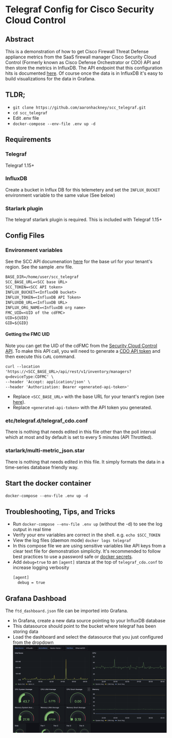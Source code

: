 # Telegraf Config for Cisco Security Cloud Control

## Abstract
This is a demonstration of how to get Cisco Firewall Threat Defense appliance metrics from the SaaS firewall manager Cisco Security Cloud Control (Formerly known as Cisco Defense Orchestrator or CDO) API and then store the metrics in InfluxDB. The API endpoint that this configuration hits is documented [here](https://developer.cisco.com/docs/cisco-defense-orchestrator/get-health-metrics-on-devices-managed-by-the-fmc-cdfmc-only/). Of course once the data is in InfluxDB it's easy to build visualizations for the data in Grafana.

## TLDR;
- `git clone https://github.com/aaronhackney/scc_telegraf.git`
- `cd scc_telegraf`
- Edit .env file
- `docker-compose --env-file .env up -d`

## Requirements

### Telegraf
Telegraf 1.15+

### InfluxDB
Create a bucket in Influx DB for this telemetery and set the `INFLUX_BUCKET` environment variable to the same value (See below)

### Starlark plugin
The telegraf starlark plugin is required. This is included with Telegraf 1.15+

## Config Files
### Environment variables
See the SCC API documenation [here](https://developer.cisco.com/docs/cisco-defense-orchestrator/getting-started/#base-uri) for the base url for your tenant's region. See the sample .env file.
```
BASE_DIR=/home/user/scc_telegraf
SCC_BASE_URL=<SCC base URL>
SCC_TOKEN=<SCC API token>
INFLUX_BUCKET=<InfluxDB bucket>
INFLUX_TOKEN=<InfluxDB API Token>
INFLUXDB_URL=<InfluxDB URL>
INFLUX_ORG_NAME=<InfluxDB org name>
FMC_UID=<UID of the cdFMC>
UID=${UID}
GID=${GID}
```

#### Getting the FMC UID
Note  you can get the UID of the cdFMC from the [Security Cloud Control API](https://developer.cisco.com/docs/cisco-defense-orchestrator/get-device-managers/). To make this API call, you will need to generate a [CDO API token](https://developer.cisco.com/docs/cisco-defense-orchestrator/authentication/#authentication) and then execute this `CuRL` command.

```
curl --location 'https://<SCC_BASE_URL>/api/rest/v1/inventory/managers?q=deviceType:CDFMC' \
--header 'Accept: application/json' \
--header 'Authorization: Bearer <generated-api-token>'
```

- Replace `<SCC_BASE_URL>` with the base URL for your tenant's region (see [here](https://developer.cisco.com/docs/cisco-defense-orchestrator/getting-started/#base-uri)).
- Replace `<generated-api-token>` with the API token you generated.


### etc/telegraf.d/telegraf_cdo.conf
There is nothing that needs edited in this file other than the poll interval which at most and by default is set to every 5 minutes (API Throttled).

### starlark/multi-metric_json.star
There is nothing that needs edited in this file. It simply formats the data in a time-series database friendly way.

## Start the docker container
`docker-compose --env-file .env up -d`

## Troubleshooting, Tips, and Tricks
- Run `docker-compose --env-file .env up` (without the -d) to see the log output in real time
- Verify your env variables are correct in the shell. e.g. `echo $SCC_TOKEN`
- View the log files (daemon mode) `docker logs telegraf`
- In this compose file we are using sensitive variables like API keys from a clear text file for demonstration simplicity. It's recommended to follow best practices to use a password safe or [docker secrets](https://docs.docker.com/compose/how-tos/use-secrets/).
- Add `debug=true` to an `[agent]` stanza at the top of `telegraf_cdo.conf` to increase logging verbosity
    ```
    [agent]
      debug = true
    ```
## Grafana Dashboad
The `ftd_dashboard.json` file can be imported into Grafana.
- In Grafana, create a new data source pointing to your InfluxDB database
- This datasource should point to the bucket where telegraf has been storing data
- Load the dashboard and select the datasource that you just configured from the dropdown
![Grafana Dashboard](images/grafana.png "Grafana Dashboard")
